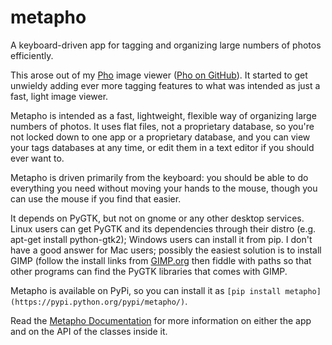 metapho
=======

A keyboard-driven app for tagging and organizing large numbers of photos efficiently.

This arose out of my [Pho](http://shallowsky.com/software/pho/)
image viewer ([Pho on GitHub](https://github.com/akkana/pho)).
It started to get unwieldy adding ever more tagging features to what
was intended as just a fast, light image viewer.

Metapho is intended as a fast, lightweight, flexible way of organizing
large numbers of photos. It uses flat files, not a proprietary database,
so you're not locked down to one app or a proprietary database,
and you can view your tags databases at any time, or edit them in a
text editor if you should ever want to.

Metapho is driven primarily from the keyboard: you should be able to do
everything you need without moving your hands to the mouse, though
you can use the mouse if you find that easier.

It depends on PyGTK, but not on gnome or any other desktop services.
Linux users can get PyGTK and its dependencies through their distro
(e.g. apt-get install python-gtk2); Windows users can install it from pip.
I don't have a good answer for Mac users;
possibly the easiest solution is to install GIMP (follow the install
links from [GIMP.org](https://gimp.org) then fiddle with paths
so that other programs can find the PyGTK libraries that comes with GIMP.

Metapho is available on PyPi, so you can install it as
`[pip install metapho](https://pypi.python.org/pypi/metapho/)`.

Read the [Metapho Documentation](http://pythonhosted.org/metapho/)
for more information on either the app and on the API of the classes
inside it.
